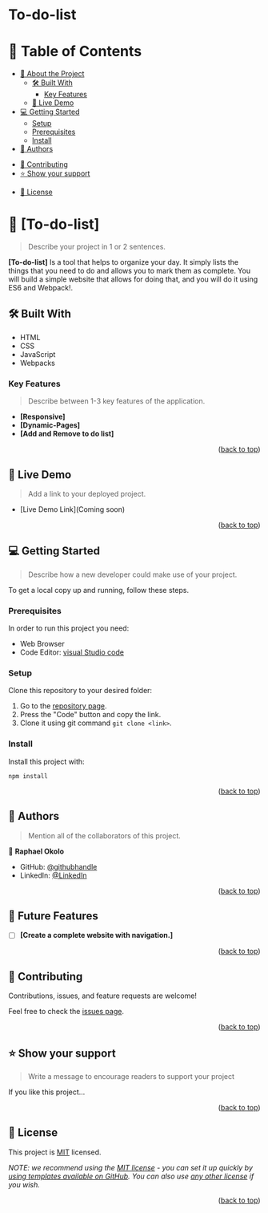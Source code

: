 # To-do-list
<a name="readme-top"></a>

<!-- TABLE OF CONTENTS -->

# 📗 Table of Contents

- [📖 About the Project](#about-project)
  - [🛠 Built With](#built-with)
    <!-- - [Tech Stack](#tech-stack) -->
    - [Key Features](#key-features) 
  - [🚀 Live Demo](#live-demo)
- [💻 Getting Started](#getting-started)
  - [Setup](#setup)
  - [Prerequisites](#prerequisites)
  - [Install](#install)
  <!-- - [Usage](#usage)
  - [Run tests](#run-tests)
  - [Deployment](#triangular_flag_on_post-deployment) -->
- [👥 Authors](#authors)
<!-- - [🔭 Future Features](#future-features) -->
- [🤝 Contributing](#contributing)
- [⭐️ Show your support](#support)
<!-- - [🙏 Acknowledgements](#acknowledgements) -->
<!-- - [❓ FAQ](#faq) -->
- [📝 License](#license)

<!-- PROJECT DESCRIPTION -->

# 📖 [To-do-list] <a name="about-project"></a>

> Describe your project in 1 or 2 sentences.

**[To-do-list]**  Is a tool that helps to organize your day. It simply lists the things that you need to do and allows you to mark them as complete. You will build a simple website that allows for doing that, and you will do it using ES6 and Webpack!.

## 🛠 Built With <a name="built-with"></a>

- HTML
- CSS
- JavaScript
- Webpacks

<!-- ### Tech Stack <a name="tech-stack"></a>

<!-- ### Tech Stack <a name="tech-stack"></a> -->

<!-- > Describe the tech stack and include only the relevant sections that apply to your project. -->
<!--
<details>
  <summary>Client</summary>
  <ul>
    <li><a href="https://reactjs.org/">React.js</a></li>
  </ul>
</details>

<details>
  <summary>Server</summary>
  <ul>
    <li><a href="https://expressjs.com/">Express.js</a></li>
  </ul>
</details>

<details>
<summary>Database</summary>
  <ul>
    <li><a href="https://www.postgresql.org/">PostgreSQL</a></li>
  </ul>
</details>
 -->
 
<!-- Features -->

 ### Key Features <a name="key-features"></a>

> Describe between 1-3 key features of the application.

- **[Responsive]**
- **[Dynamic-Pages]**
-  **[Add and Remove to do list]**


<p align="right">(<a href="#readme-top">back to top</a>)</p> 

<!-- LIVE DEMO -->

## 🚀 Live Demo <a name="live-demo"></a>

> Add a link to your deployed project.

- [Live Demo Link](Coming soon)

<p align="right">(<a href="#readme-top">back to top</a>)</p>

<!-- GETTING STARTED -->

## 💻 Getting Started <a name="getting-started"></a>

> Describe how a new developer could make use of your project.

To get a local copy up and running, follow these steps.

### Prerequisites

In order to run this project you need:

- Web Browser
- Code Editor: [visual Studio code](https://code.visualstudio.com/)

### Setup

Clone this repository to your desired folder:

1. Go to the [repository page](https://github.com/RaphDasilva/To-do-list).
2. Press the "Code" button and copy the link.
3. Clone it using git command `git clone <link>`.

### Install

Install this project with:

```
npm install
```

<p align="right">(<a href="#readme-top">back to top</a>)</p>

<!--
### Usage

To run the project, execute the following command:

<!--
Example command:

```sh
  rails server
```
--->

<!-- ### Run tests

To run tests, run the following command: -->

<!--
Example command:

```sh
  bin/rails test test/models/article_test.rb
```
--->

<!-- ### Deployment

You can deploy this project using: -->

<!--
Example:

```sh

```
 -->

<!-- <p align="right">(<a href="#readme-top">back to top</a>)</p> -->

<!-- AUTHORS -->

## 👥 Authors <a name="authors"></a>

> Mention all of the collaborators of this project.

👤 **Raphael Okolo**

- GitHub: [@githubhandle](https://github.com/RaphDasilva)
- LinkedIn: [@LinkedIn](https://www.linkedin.com/in/raphael-okolo-480012227/)


<p align="right">(<a href="#readme-top">back to top</a>)</p>

<!-- FUTURE FEATURES -->

## 🔭 Future Features <a name="future-features"></a>


- [ ] **[Create a complete website with navigation.]**


<p align="right">(<a href="#readme-top">back to top</a>)</p>

<!-- CONTRIBUTING -->

## 🤝 Contributing <a name="contributing"></a>

Contributions, issues, and feature requests are welcome!

Feel free to check the [issues page](../../issues/).

<p align="right">(<a href="#readme-top">back to top</a>)</p>

<!-- SUPPORT -->

## ⭐️ Show your support <a name="support"></a>

> Write a message to encourage readers to support your project

If you like this project...

<p align="right">(<a href="#readme-top">back to top</a>)</p>

<!-- ACKNOWLEDGEMENTS -->
<!--
## 🙏 Acknowledgments <a name="acknowledgements"></a> -->

<!-- > Give credit to everyone who inspired your codebase.

I would like to thank...

<p align="right">(<a href="#readme-top">back to top</a>)</p> -->

<!-- FAQ (optional) -->

<!-- ## ❓ FAQ <a name="faq"></a>

> Add at least 2 questions new developers would ask when they decide to use your project.

- **[Question_1]**

  - [Answer_1]

- **[Question_2]**

  - [Answer_2]

<p align="right">(<a href="#readme-top">back to top</a>)</p> -->

<!-- LICENSE -->

## 📝 License <a name="license"></a>

This project is [MIT](./LICENSE) licensed.

_NOTE: we recommend using the [MIT license](https://choosealicense.com/licenses/mit/) - you can set it up quickly by [using templates available on GitHub](https://docs.github.com/en/communities/setting-up-your-project-for-healthy-contributions/adding-a-license-to-a-repository). You can also use [any other license](https://choosealicense.com/licenses/) if you wish._

<p align="right">(<a href="#readme-top">back to top</a>)</p>
